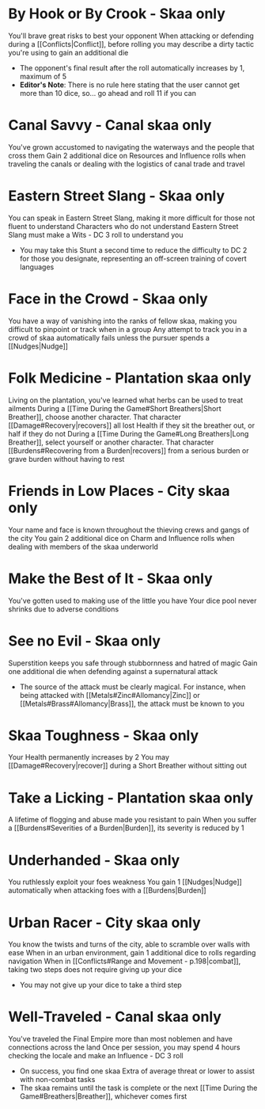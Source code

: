 # By Hook or By Crook - Skaa only
You'll brave great risks to best your opponent
When attacking or defending during a [[Conflicts|Conflict]], before rolling you may describe a dirty tactic you're using to gain an additional die
- The opponent's final result after the roll automatically increases by 1, maximum of 5
- **Editor's Note**: There is no rule here stating that the user cannot get more than 10 dice, so... go ahead and roll 11 if you can
# Canal Savvy - Canal skaa only
You've grown accustomed to navigating the waterways and the people that cross them
Gain 2 additional dice on Resources and Influence rolls when traveling the canals or dealing with the logistics of canal trade and travel
# Eastern Street Slang - Skaa only
You can speak in Eastern Street Slang, making it more difficult for those not fluent to understand
Characters who do not understand Eastern Street Slang must make a Wits - DC  3 roll to understand you
- You may take this Stunt a second time to reduce the difficulty to DC 2 for those you designate, representing an off-screen training of covert languages
# Face in the Crowd - Skaa only
You have a way of vanishing into the ranks of fellow skaa, making you difficult to pinpoint or track when in a group
Any attempt to track you in a crowd of skaa automatically fails unless the pursuer spends a [[Nudges|Nudge]]
# Folk Medicine - Plantation skaa only
Living on the plantation, you've learned what herbs can be used to treat ailments
During a [[Time During the Game#Short Breathers|Short Breather]], choose another character. That character [[Damage#Recovery|recovers]] all lost Health if they sit the breather out, or half if they do not
During a [[Time During the Game#Long Breathers|Long Breather]], select yourself or another character. That character [[Burdens#Recovering from a Burden|recovers]] from a serious burden or grave burden without having to rest
# Friends in Low Places - City skaa only
Your name and face is known throughout the thieving crews and gangs of the city
You gain 2 additional dice on Charm and Influence rolls when dealing with members of the skaa underworld
# Make the Best of It - Skaa only
You've gotten used to making use of the little you have
Your dice pool never shrinks due to adverse conditions
# See no Evil - Skaa only
Superstition keeps you safe through stubbornness and hatred of magic
Gain one additional die when defending against a supernatural attack
- The source of the attack must be clearly magical. For instance, when being attacked with [[Metals#Zinc#Allomancy|Zinc]] or [[Metals#Brass#Allomancy|Brass]], the attack must be known to you
# Skaa Toughness - Skaa only
Your Health permanently increases by 2
You may [[Damage#Recovery|recover]] during a Short Breather without sitting out
# Take a Licking - Plantation skaa only
A lifetime of flogging and abuse made you resistant to pain
When you suffer a [[Burdens#Severities of a Burden|Burden]], its severity is reduced by 1
# Underhanded - Skaa only
You ruthlessly exploit your foes weakness
You gain 1 [[Nudges|Nudge]] automatically when attacking foes with a [[Burdens|Burden]]
# Urban Racer - City skaa only
You know the twists and turns of the city, able to scramble over walls with ease
When in an urban environment, gain 1 additional dice to rolls regarding navigation
When in [[Conflicts#Range and Movement - p.198|combat]], taking two steps does not require giving up your dice
- You may not give up your dice to take a third step
# Well-Traveled - Canal skaa only
You've traveled the Final Empire more than most noblemen and have connections across the land
Once per session, you may spend 4 hours checking the locale and make an Influence - DC 3 roll
- On success, you find one skaa Extra of average threat or lower to assist with non-combat tasks
- The skaa remains until the task is complete or the next [[Time During the Game#Breathers|Breather]], whichever comes first